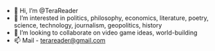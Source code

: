 - 👋 Hi, I’m @TeraReader
- 👀 I’m interested in politics, philosophy, economics, literature, poetry, science, technology, journalism, geopolitics, history
- 💞️ I’m looking to collaborate on video game ideas, world-building
- 📫 Mail - terareader@gmail.com

<!---
TeraReader/TeraReader is a ✨ special ✨ repository because its `README.md` (this file) appears on your GitHub profile.
You can click the Preview link to take a look at your changes.
--->
